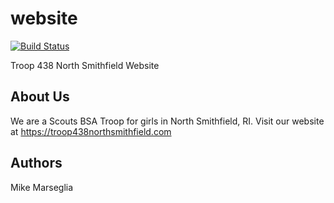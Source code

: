 # website

[![Build Status](https://travis-ci.com/Troop438NorthSmithfield/website.svg?branch=master)](https://travis-ci.com/Troop438NorthSmithfield/website)

Troop 438 North Smithfield Website


## About Us

We are a Scouts BSA Troop for girls in North Smithfield, RI. Visit our website at https://troop438northsmithfield.com

## Authors

Mike Marseglia
